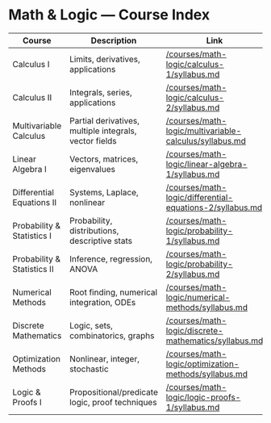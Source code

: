 # Math & Logic — Course Index

| Course | Description | Link |
|---|---|---|
| Calculus I | Limits, derivatives, applications | [/courses/math-logic/calculus-1/syllabus.md](/courses/math-logic/calculus-1/syllabus.md) |
| Calculus II | Integrals, series, applications | [/courses/math-logic/calculus-2/syllabus.md](/courses/math-logic/calculus-2/syllabus.md) |
| Multivariable Calculus | Partial derivatives, multiple integrals, vector fields | [/courses/math-logic/multivariable-calculus/syllabus.md](/courses/math-logic/multivariable-calculus/syllabus.md) |
| Linear Algebra I | Vectors, matrices, eigenvalues | [/courses/math-logic/linear-algebra-1/syllabus.md](/courses/math-logic/linear-algebra-1/syllabus.md) |
| Differential Equations II | Systems, Laplace, nonlinear | [/courses/math-logic/differential-equations-2/syllabus.md](/courses/math-logic/differential-equations-2/syllabus.md) |
| Probability & Statistics I | Probability, distributions, descriptive stats | [/courses/math-logic/probability-1/syllabus.md](/courses/math-logic/probability-1/syllabus.md) |
| Probability & Statistics II | Inference, regression, ANOVA | [/courses/math-logic/probability-2/syllabus.md](/courses/math-logic/probability-2/syllabus.md) |
| Numerical Methods | Root finding, numerical integration, ODEs | [/courses/math-logic/numerical-methods/syllabus.md](/courses/math-logic/numerical-methods/syllabus.md) |
| Discrete Mathematics | Logic, sets, combinatorics, graphs | [/courses/math-logic/discrete-mathematics/syllabus.md](/courses/math-logic/discrete-mathematics/syllabus.md) |
| Optimization Methods | Nonlinear, integer, stochastic | [/courses/math-logic/optimization-methods/syllabus.md](/courses/math-logic/optimization-methods/syllabus.md) |
| Logic & Proofs I | Propositional/predicate logic, proof techniques | [/courses/math-logic/logic-proofs-1/syllabus.md](/courses/math-logic/logic-proofs-1/syllabus.md) |
